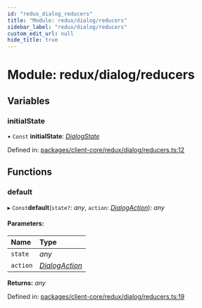 ```yaml
---
id: "redux_dialog_reducers"
title: "Module: redux/dialog/reducers"
sidebar_label: "redux/dialog/reducers"
custom_edit_url: null
hide_title: true
---
```


# Module: redux/dialog/reducers

## Variables

### initialState

• `Const` **initialState**: [*DialogState*](../interfaces/redux_dialog_actions.dialogstate.md)

Defined in: [packages/client-core/redux/dialog/reducers.ts:12](https://github.com/xr3ngine/xr3ngine/blob/56376a778/packages/client-core/redux/dialog/reducers.ts#L12)

## Functions

### default

▸ `Const`**default**(`state?`: *any*, `action`: [*DialogAction*](../interfaces/redux_dialog_actions.dialogaction.md)): *any*

#### Parameters:

Name | Type |
:------ | :------ |
`state` | *any* |
`action` | [*DialogAction*](../interfaces/redux_dialog_actions.dialogaction.md) |

**Returns:** *any*

Defined in: [packages/client-core/redux/dialog/reducers.ts:19](https://github.com/xr3ngine/xr3ngine/blob/56376a778/packages/client-core/redux/dialog/reducers.ts#L19)
